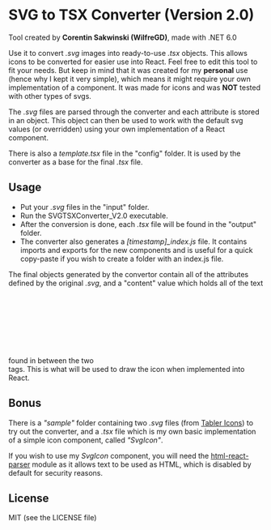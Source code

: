 # SVG to TSX Converter (Version 2.0)
Tool created by **Corentin Sakwinski (WilfreGD)**, made with .NET 6.0

Use it to convert *.svg* images into ready-to-use *.tsx* objects. This allows icons to be converted for easier use into React. Feel free to edit this tool to fit your needs. But keep in mind that it was created for my **personal** use (hence why I kept it very simple), which means it might require your own implementation of a component. It was made for icons and was **NOT** tested with other types of svgs.

The *.svg* files are parsed through the converter and each attribute is stored in an object. This object can then be used to work with the default svg values (or overridden) using your own implementation of a React component.

There is also a *template.tsx* file in the "config" folder. It is used by the converter as a base for the final *.tsx* file.

## Usage

- Put your *.svg* files in the "input" folder.
- Run the SVGTSXConverter_V2.0 executable.
- After the conversion is done, each *.tsx* file will be found in the "output" folder.
- The converter also generates a *[timestamp]_index.js* file. It contains imports and exports for the new components and is useful for a quick copy-paste if you wish to create a folder with an index.js file.

The final objects generated by the convertor contain all of the attributes defined by the original *.svg*, and a "content" value which holds all of the text found in between the two *<svg>* tags. This is what will be used to draw the icon when implemented into React.

## Bonus
There is a *"sample"* folder containing two *.svg* files (from [Tabler Icons](https://tabler-icons.io/)) to try out the converter, and a *.tsx* file which is my own basic implementation of a simple icon component, called *"SvgIcon"*. 

If you wish to use my *SvgIcon* component, you will need the [html-react-parser](https://www.npmjs.com/package/html-react-parser) module as it allows text to be used as HTML, which is disabled by default for security reasons.

## License

MIT (see the LICENSE file)
